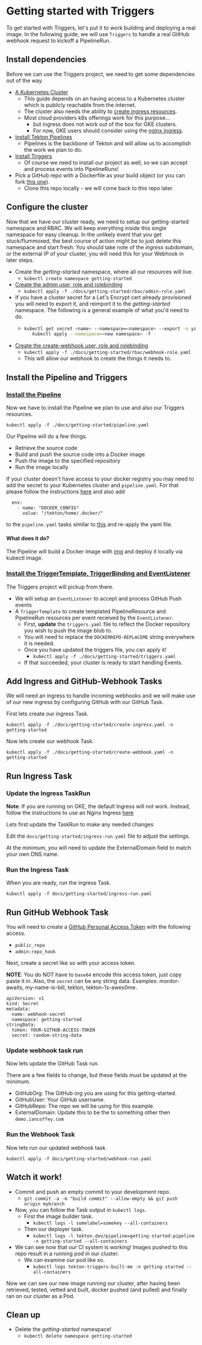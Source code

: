 # Getting started with Triggers

To get started with Triggers, let's put it to work building and deploying a real
image. In the following guide, we will use `Triggers` to handle a real GitHub
webhook request to kickoff a PipelineRun.

## Install dependencies

Before we can use the Triggers project, we need to get some dependencies out of
the way.

- [A Kubernetes Cluster](https://kubernetes.io/docs/setup/)
  - This guide depends on an having access to a Kubernetes cluster which is
    publicly reachable from the internet.
  - The cluster also needs the ability to
    [create ingress resources](https://kubernetes.io/docs/concepts/services-networking/ingress/).
  - Most cloud providers k8s offerings work for this purpose...
    - but ingress does not work out of the box for GKE clusters.
    - For now, GKE users should consider using the
      [nginx ingress](https://kubernetes.github.io/ingress-nginx/deploy/#gce-gke).
- [Install Tekton Pipelines](https://github.com/tektoncd/pipeline/blob/master/docs/install.md#installing-tekton-pipelines)
  - Pipelines is the backbone of Tekton and will allow us to accomplish the work
    we plan to do.
- [Install Triggers](../install.md)
  - Of course we need to install our project as well, so we can accept and
    process events into PipelineRuns!
- Pick a GitHub repo with a Dockerfile as your build object (or you can fork
  [this one](https://github.com/iancoffey/ulmaceae)).
  - Clone this repo locally - we will come back to this repo later.

## Configure the cluster

Now that we have our cluster ready, we need to setup our getting-started
namespace and RBAC. We will keep everything inside this single namespace for
easy cleanup. In the unlikely event that you get stuck/flummoxed, the best
course of action might be to just delete this namespace and start fresh.
You should take note of the _ingress_ subdomain, or the external IP of
your cluster, you will need this for your Webhook in later steps.

- Create the _getting-started_ namespace, where all our resources will live.
  - `kubectl create namespace getting-started`
- [Create the admin user, role and rolebinding](./rbac/admin-role.yaml)
  - `kubectl apply -f ./docs/getting-started/rbac/admin-role.yaml`
- If you have a cluster secret for a Let's Encrypt cert already provisioned
you will need to export it, and reimport it to the _getting-started_ namespace.
The following is a general example of what you'd need to do.
  - ```bash
	kubectl get secret <name> --namespace=<namespace> --export -o yaml |\
	   kubectl apply --namespace=<new namespace> -f -
	```
- [Create the create-webhook user, role and rolebinding](./rbac/webhook-role.yaml)
  - `kubectl apply -f ./docs/getting-started/rbac/webhook-role.yaml`
  - This will allow our webhook to create the things it needs to.

## Install the Pipeline and Triggers

### [Install the Pipeline](./pipeline.yaml)

Now we have to install the Pipeline we plan to use and also our Triggers
resources.

`kubectl apply -f ./docs/getting-started/pipeline.yaml`

Our Pipeline will do a few things.

- Retrieve the source code
- Build and push the source code into a Docker image
- Push the image to the specified repository
- Run the image locally

If your cluster doesn't have access to your docker registry you may
need to add the secret to your Kubernetes cluster and `pipeline.yaml`.
For that please follow the instructions [here](https://github.com/tektoncd/pipeline/blob/master/docs/tutorial.md#configuring-task-execution-credentials) and also add
```
  env:
    - name: "DOCKER_CONFIG"
      value: "/tekton/home/.docker/"
```
to the `pipeline.yaml` tasks similar to [this](https://github.com/tektoncd/pipeline/blob/master/docs/tutorial.md#specifying-task-inputs-and-outputs) and re-apply
the yaml file.

#### What does it do?

The Pipeline will build a Docker image with
[img](https://github.com/genuinetools/img) and deploy it locally via kubectl
image.

### [Install the TriggerTemplate, TriggerBinding and EventListener](./triggers.yaml)

The Triggers project will pickup from there.

- We will setup an `EventListener` to accept and process GitHub Push events
- A `TriggerTemplate` to create templated PipelineResource and PipelineRun
  resources per event received by the `EventListener`.
  - First, **update** the `triggers.yaml` file to reflect the Docker repository
    you wish to push the image blob to.
  - You will need to replace the `DOCKERREPO-REPLACEME` string everywhere it is
    needed.
  - Once you have updated the triggers file, you can apply it!
    - `kubectl apply -f ./docs/getting-started/triggers.yaml`
  - If that succeeded, your cluster is ready to start handling Events.

## Add Ingress and GitHub-Webhook Tasks

We will need an ingress to handle incoming webhooks and we will make use of our
new ingress by configuring GitHub with our GitHub Task.

First lets create our ingress Task.

`kubectl apply -f ./docs/getting-started/create-ingress.yaml -n getting-started`

Now lets create our webhook Task.

`kubectl apply -f ./docs/getting-started/create-webhook.yaml -n getting-started`

## Run Ingress Task

### Update the Ingress TaskRun

**Note**: If you are running on GKE, the default Ingress will not work. Instead,
follow the instructions to use an Nginx Ingress
[here](../exposing-eventlisteners.md#Using-Nginx-Ingress)

Lets first update the TaskRun to make any needed changes

Edit the `docs/getting-started/ingress-run.yaml` file to adjust the settings.

At the minimum, you will need to update the ExternalDomain field to match your
own DNS name.

### Run the Ingress Task

When you are ready, run the ingress Task.

`kubectl apply -f docs/getting-started/ingress-run.yaml`

## Run GitHub Webhook Task

You will need to create a
[GitHub Personal Access Token](https://help.github.com/en/articles/creating-a-personal-access-token-for-the-command-line#creating-a-token)
with the following access.


- `public_repo`
- `admin:repo_hook`

Next, create a secret like so with your access token.

**NOTE**: You do NOT have to `base64` encode this access token, just copy paste it in.
Also, the `secret` can be any string data. Examples: mordor-awaits, my-name-is-bill,
tekton, tekton-1s-awes0me.

```
apiVersion: v1
kind: Secret
metadata:
  name: webhook-secret
  namespace: getting-started
stringData:
  token: YOUR-GITHUB-ACCESS-TOKEN
  secret: random-string-data
```

### Update webhook task run

Now lets update the GitHub Task run.

There are a few fields to change, but these fields must be updated at the
minimum.

- GitHubOrg: The GitHub org you are using for this getting-started.
- GitHubUser: Your GitHub username.
- GitHubRepo: The repo we will be using for this example.
- ExternalDomain: Update this to be the to something other then `demo.iancoffey.com`

### Run the Webhook Task

Now lets run our updated webhook task.

`kubectl apply -f docs/getting-started/webhook-run.yaml`

## Watch it work!

- Commit and push an empty commit to your development repo.
  - `git commit -a -m "build commit" --allow-empty && git push origin mybranch`
- Now, you can follow the Task output in `kubectl logs`.
  - First the image builder task.
    - `kubectl logs -l somelabel=somekey --all-containers`
  - Then our deployer task.
    - `kubectl logs -l tekton.dev/pipeline=getting-started-pipeline -n getting-started --all-containers`
- We can see now that our CI system is working! Images pushed to this repo
  result in a running pod in our cluster.
  - We can examine our pod like so.
    - `kubectl logs tekton-triggers-built-me -n getting-started --all-containers`

Now we can see our new image running our cluster, after having been retrieved,
tested, vetted and built, docker pushed (and pulled) and finally ran on our
cluster as a Pod.

## Clean up

- Delete the _getting-started_ namespace!
  - `kubectl delete namespace getting-started`
